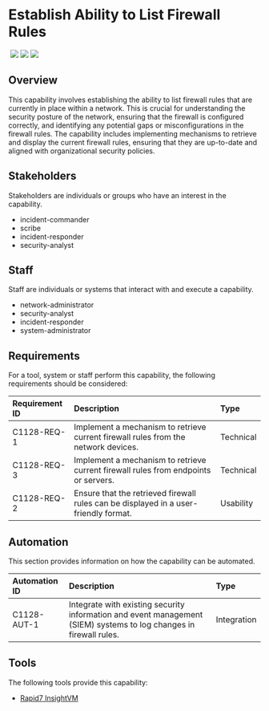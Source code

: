 # Establish Ability to List Firewall Rules
&nbsp;![](https://img.shields.io/badge/ID-C1128-blue)&nbsp;![](https://img.shields.io/badge/Phase-Preparation_%28P0001%29-blue)&nbsp;![](https://img.shields.io/badge/Category-Network-blue)
## Overview
This capability involves establishing the ability to list firewall rules that are currently in place within a network. This is crucial for understanding the security posture of the network, ensuring that the firewall is configured correctly, and identifying any potential gaps or misconfigurations in the firewall rules. The capability includes implementing mechanisms to retrieve and display the current firewall rules, ensuring that they are up-to-date and aligned with organizational security policies.

## Stakeholders
Stakeholders are individuals or groups who have an interest in the capability.

- incident-commander
- scribe
- incident-responder
- security-analyst

## Staff
Staff are individuals or systems that interact with and execute a capability.

- network-administrator
- security-analyst
- incident-responder
- system-administrator

## Requirements
For a tool, system or staff perform this capability, the following requirements should be considered:

| Requirement ID | Description | Type |
| :--- | :--- | :--- |
| C1128-REQ-1 | Implement a mechanism to retrieve current firewall rules from the network devices. | Technical|
| C1128-REQ-3 | Implement a mechanism to retrieve current firewall rules from endpoints or servers. | Technical|
| C1128-REQ-2 | Ensure that the retrieved firewall rules can be displayed in a user-friendly format. | Usability|

## Automation
This section provides information on how the capability can be automated.

| Automation ID | Description | Type |
| :--- | :--- | :--- |
| C1128-AUT-1 | Integrate with existing security information and event management (SIEM) systems to log changes in firewall rules. | Integration |

## Tools
The following tools provide this capability:

- [Rapid7 InsightVM](../tool/rapid7-insightvm/C1128.md)